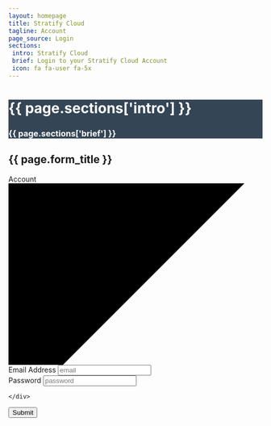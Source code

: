 ```yaml
---
layout: homepage
title: Stratify Cloud
tagline: Account
page_source: Login
sections:
 intro: Stratify Cloud
 brief: Login to your Stratify Cloud Account
 icon: fa fa-user fa-5x
---
```


<div style="background: #344555; color: #fff;">
<div class="container">
<div class="row header_row">
		<div class="col-md-3 text-center">
			<h2><i class="{{ page.sections['icon'] }}"></i></h2>
		</div>
		<div class="col-md-9">
			<h1><b>{{ page.sections['intro'] }}</b></h1>
			<h3>{{ page.sections['brief'] }}</h3>
		</div>
	</div>
</div>
</div>

<section class="content-section">
	<div class="container">
		<h2 class="section-heading">{{ page.form_title }}</h2>
		<div class="row">
 

<form name="cuForm" id="cuForm" method="POST">  
  <div class="row form-subheader">
    <div class="col-xs-12">
      <div class="form-subheader-container" role="heading">
        <div>Account</div>
      </div>
      <div class="form-subheader-triangle">
        <svg xmlns="http://www.w3.org/2000/svg" version="1.1" viewBox="0 0 14 10" preserveAspectRatio="none">
          <polygon class="freebirdSolidFill" points="0,0 13,0 0,13"></polygon>
        </svg>
      </div>
    </div>
  </div>
  <div class="row">
    <div class="col-xs-12">
  <div class="form-group">
		  <label for="email">Email Address</label>
		  <input type="email" class="form-control" name="email" id="email" placeholder="email">
	</div>

  <div class="form-group">
		<label for="pass">Password</label>
		<input type="password" class="form-control" name="pass" id="pass" placeholder="password">
	</div>


     
    </div>
  </div>
  
  <div class="row">
    <div class="col-md-12">
				<button class="btn btn-lg btn-default submitbtnform" onclick="signInFunction()">Submit</button> <button id="signin-button" class="btn btn-lg btn-success" style="visibility:hidden" data-clipboard-action="copy" data-clipboard-text='{ "type": "error" }'>Click to Complete Signin</button>
    </div>
  </div>
</form>

</div>
</div>
</section>

<script src="https://www.gstatic.com/firebasejs/3.6.1/firebase.js"></script>
<script src="/assets/clipboard.min.js"></script>
<script>

var loginToken;
var isFirebaseInitialized = false;

new Clipboard("#signin-button");



function initializeFirebase(){


  if( isFirebaseInitialized === false ){
      var config = {
      apiKey: "AIzaSyDlJ3KFzNot9dtcBCkfY4Qi1jLx77Hy4l4",
      authDomain: "stratify-e6020.firebaseapp.com",
      databaseURL: "https://stratify-e6020.firebaseio.com",
      storageBucket: "stratify-e6020.appspot.com",
      messagingSenderId: "174395216788"
    };

    // Initialize Firebase
    firebase.initializeApp(config);
    isFirebaseInitialized = true;
  }
}

function signInFunction() {
  var email = document.getElementById("email").value;
  var password = document.getElementById("pass").value;

  initializeFirebase();
  firebase.auth().signOut();

  if (firebase.auth().currentUser) {
    // [START signout]
    firebase.auth().signOut();
    // [END signout]
  } else {
    var email = document.getElementById('email').value;
    var password = document.getElementById('pass').value;

    // Sign in with email and pass.
    // [START authwithemail]
    firebase.auth().signInWithEmailAndPassword(email, password).catch(function(error) {
      // Handle Errors here.
      var errorCode = error.code;
      var errorMessage = error.message;
      // [START_EXCLUDE]
      if (errorCode === 'auth/wrong-password') {
        alert('Wrong password.');
      } else {
        alert(errorMessage);
      }
      console.log("{  \"status\": \"" + errorMessage + "\" ");
      document.getElementById("token").innerHTML = "Failed to acquire access token.";


    }).then(function(result){

    		result.getToken().then(function(token){
        var userId = firebase.auth().currentUser.uid;

        var json = '{  "type": "StratifyToken", "status": "success", "uid": "' + userId + '", "token": "' + token + '"}';

        console.log(json);

        document.getElementById("signin-button").style.visibility = "visible";
        document.getElementById("signin-button").setAttribute('data-clipboard-text', json);


    });
    });
	}
}
</script>
